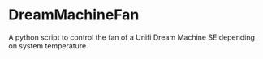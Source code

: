 # DreamMachineFan
A python script to control the fan of a Unifi Dream Machine SE depending on system temperature

